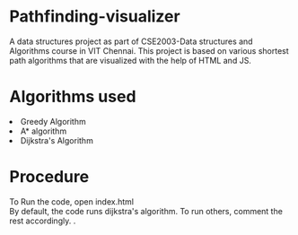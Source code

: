 # Pathfinding-visualizer
A data structures project as part of CSE2003-Data structures and Algorithms course in VIT Chennai. This project is based on various shortest path algorithms that are visualized with the help of HTML and JS.

# Algorithms used
<li> Greedy Algorithm
<li> A* algorithm
<li> Dijkstra's Algorithm
  
# Procedure
To Run the code, open index.html<br>
By default, the code runs dijkstra's algorithm. To run others, comment the rest accordingly.
.
